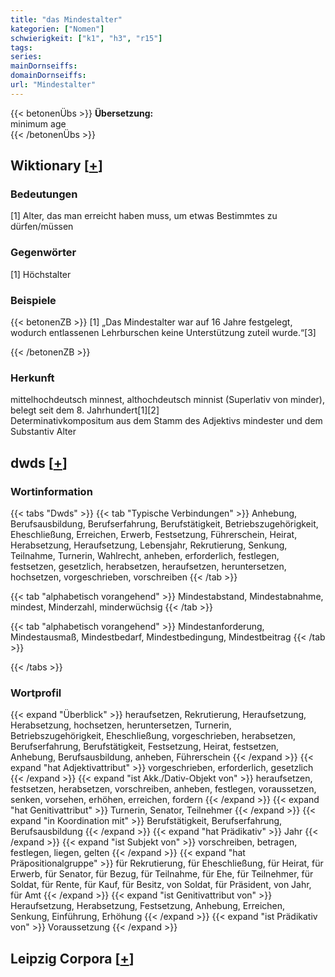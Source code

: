 ```yaml
---
title: "das Mindestalter"
kategorien: ["Nomen"]
schwierigkeit: ["k1", "h3", "r15"]
tags:
series:
mainDornseiffs:
domainDornseiffs:
url: "Mindestalter"
---
```


{{< betonenÜbs >}}
**Übersetzung:**  
minimum age  
{{< /betonenÜbs >}}

## Wiktionary [[+](https://de.wiktionary.org/wiki/Mindestalter)]

### Bedeutungen
[1] Alter, das man erreicht haben muss, um etwas Bestimmtes zu dürfen/müssen  

### Gegenwörter
[1] Höchstalter  

### Beispiele
{{< betonenZB >}}
[1] „Das Mindestalter war auf 16 Jahre festgelegt, wodurch entlassenen Lehrburschen keine Unterstützung zuteil wurde.“[3]  

{{< /betonenZB >}}
### Herkunft
mittelhochdeutsch minnest, althochdeutsch minnist (Superlativ von minder), belegt seit dem 8. Jahrhundert[1][2]  
Determinativkompositum aus dem Stamm des Adjektivs mindester und dem Substantiv Alter  



## dwds [[+](https://www.dwds.de/wb/Mindestalter)]

### Wortinformation
{{< tabs "Dwds" >}}
{{< tab "Typische Verbindungen" >}}
Anhebung, Berufsausbildung, Berufserfahrung, Berufstätigkeit, Betriebszugehörigkeit, Eheschließung, Erreichen, Erwerb, Festsetzung, Führerschein, Heirat, Herabsetzung, Heraufsetzung, Lebensjahr, Rekrutierung, Senkung, Teilnahme, Turnerin, Wahlrecht, anheben, erforderlich, festlegen, festsetzen, gesetzlich, herabsetzen, heraufsetzen, heruntersetzen, hochsetzen, vorgeschrieben, vorschreiben
{{< /tab >}}

{{< tab "alphabetisch vorangehend" >}}
Mindestabstand, Mindestabnahme, mindest, Minderzahl, minderwüchsig
{{< /tab >}}

{{< tab "alphabetisch vorangehend" >}}
Mindestanforderung, Mindestausmaß, Mindestbedarf, Mindestbedingung, Mindestbeitrag
{{< /tab >}}

{{< /tabs >}}

### Wortprofil
{{< expand "Überblick" >}} heraufsetzen, Rekrutierung, Heraufsetzung, Herabsetzung, hochsetzen, heruntersetzen, Turnerin, Betriebszugehörigkeit, Eheschließung, vorgeschrieben, herabsetzen, Berufserfahrung, Berufstätigkeit, Festsetzung, Heirat, festsetzen, Anhebung, Berufsausbildung, anheben, Führerschein {{< /expand >}}
{{< expand "hat Adjektivattribut" >}} vorgeschrieben, erforderlich, gesetzlich {{< /expand >}}
{{< expand "ist Akk./Dativ-Objekt von" >}} heraufsetzen, festsetzen, herabsetzen, vorschreiben, anheben, festlegen, voraussetzen, senken, vorsehen, erhöhen, erreichen, fordern {{< /expand >}}
{{< expand "hat Genitivattribut" >}} Turnerin, Senator, Teilnehmer {{< /expand >}}
{{< expand "in Koordination mit" >}} Berufstätigkeit, Berufserfahrung, Berufsausbildung {{< /expand >}}
{{< expand "hat Prädikativ" >}} Jahr {{< /expand >}}
{{< expand "ist Subjekt von" >}} vorschreiben, betragen, festlegen, liegen, gelten {{< /expand >}}
{{< expand "hat Präpositionalgruppe" >}} für Rekrutierung, für Eheschließung, für Heirat, für Erwerb, für Senator, für Bezug, für Teilnahme, für Ehe, für Teilnehmer, für Soldat, für Rente, für Kauf, für Besitz, von Soldat, für Präsident, von Jahr, für Amt {{< /expand >}}
{{< expand "ist Genitivattribut von" >}} Heraufsetzung, Herabsetzung, Festsetzung, Anhebung, Erreichen, Senkung, Einführung, Erhöhung {{< /expand >}}
{{< expand "ist Prädikativ von" >}} Voraussetzung {{< /expand >}}

## Leipzig Corpora [[+](https://corpora.uni-leipzig.de/en/res?word=Mindestalter&corpusId=deu_newscrawl-public_2018)]

